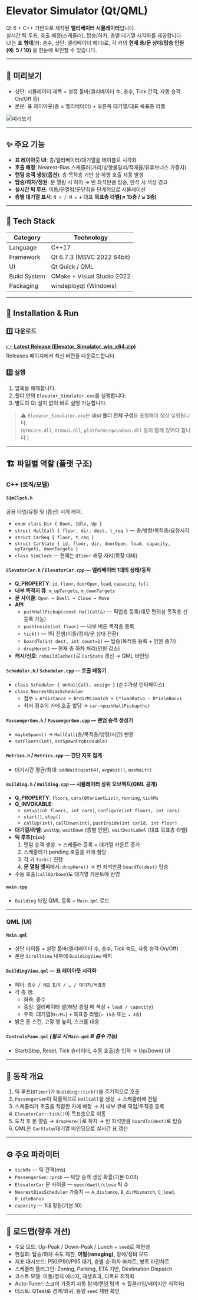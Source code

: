 # Elevator Simulator (Qt/QML)

Qt 6 + C++ 기반으로 제작된 **엘리베이터 시뮬레이터**입니다.  
실시간 틱 루프, 호출 배정(스케줄러), 탑승/하차, 층별 대기열 시각화를 제공합니다.  
UI는 **표 형태**(좌: 층수, 상단: 엘리베이터 헤더)로, 각 카의 **현재 층/문 상태/탑승 인원(예: 5 / 10)** 을 한눈에 확인할 수 있습니다.

---

## 📸 미리보기

- 상단: 시뮬레이터 제목 + 설정 툴바(엘리베이터 수, 층수, Tick 간격, 자동 승객 On/Off 등)
- 본문: 표 레이아웃(층 × 엘리베이터) + 오른쪽 대기열/대표 목표층 라벨

![미리보기](./assets/Elevator_simulator.png)

---

## ✨ 주요 기능

- **표 레이아웃 UI**: 층/엘리베이터/대기열을 테이블로 시각화
- **호출 배정**: Nearest-Bias 스케줄러(거리/방향불일치/적재율/유휴보너스 가중치)
- **랜덤 승객 생성(옵션)**: 층·목적층 기반 상·하행 호출 자동 발생
- **탑승/하차/정원**: 문 열림 시 하차 → 빈 좌석만큼 탑승, 만석 시 색상 경고
- **실시간 틱 루프**: 이동/문열림/문닫힘을 단계적으로 시뮬레이션
- **층별 대기열 표시**: `N ↑ / M ↓` + 대표 **목표층 라벨(↗ 15층 / ↘ 3층)**

---

## 🧩 Tech Stack

| Category | Technology |
|-----------|-------------|
| Language | C++17 |
| Framework | Qt 6.7.3 (MSVC 2022 64bit) |
| UI | Qt Quick / QML |
| Build System | CMake + Visual Studio 2022 |
| Packaging | windeployqt (Windows) |

---

## 💾 Installation & Run

### 1️⃣ 다운로드
[👉 **Latest Release (Elevator_Simulator_win_x64.zip)**](https://github.com/didwogh132/Elevator_Simulator/releases/latest)  
Releases 페이지에서 최신 버전을 다운로드합니다.

### 2️⃣ 실행
1. 압축을 해제합니다.  
2. 폴더 안의 `Elevator_Simulator.exe`를 실행합니다.  
3. 별도의 Qt 설치 없이 바로 실행 가능합니다.  

> ⚠️ `Elevator_Simulator.exe`는 **dist 폴더 전체 구성**을 포함해야 정상 실행됩니다.  
> (`Qt6Core.dll`, `Qt6Gui.dll`, `platforms/qwindows.dll` 등이 함께 있어야 합니다.)

---

## 🏗️ 파일별 역할 (플랫 구조)

### C++ (로직/모델)

#### `SimClock.h`
공용 타입/유틸 및 (옵션) 시계 래퍼.
- `enum class Dir { Down, Idle, Up }`
- `struct HallCall { floor, dir, dest, t_req }` — 층/방향/목적층/요청시각
- `struct CarReq { floor, t_req }`
- `struct CarState { id, floor, dir, doorOpen, load, capacity, upTargets, downTargets }`
- `class SimClock` — 현재는 `QTimer` 래핑 자리(확장 대비)

#### `ElevatorCar.h` / `ElevatorCar.cpp` — 엘리베이터 1대의 상태/동작
- **Q_PROPERTY**: `id`, `floor`, `doorOpen`, `load`, `capacity`, `full`
- **내부 목적지 큐**: `m_upTargets`, `m_downTargets`
- **문 사이클**: `Open → Dwell → Close → Move`
- **API**
  - `pushHallPickup(const HallCall&)` — 픽업층 등록(데모 편의상 목적층 선등록 가능)
  - `pushInside(int floor)` — 내부 버튼 목적층 등록
  - `tick()` — 1틱 진행(이동/정지/문 상태 전환)
  - `boardTo(int dest, int count=1)` — 탑승(목적층 등록 + 인원 증가)
  - `dropHere()` — 현재 층 하차 처리(인원 감소)
- **캐시/신호**: `rebuildCache()`로 `CarState` 갱신 → QML 바인딩

#### `Scheduler.h` / `Scheduler.cpp` — 호출 배정기
- `class Scheduler { onHallCall, assign }` (순수가상 인터페이스)
- `class NearestBiasScheduler`
  - 점수 = `A*distance + B*dirMismatch + C*loadRatio - D*idleBonus`
  - 최저 점수의 카에 호출 할당 → `car->pushHallPickup(hc)`

#### `PassengerGen.h` / `PassengerGen.cpp` — 랜덤 승객 생성기
- `maybeSpawn()` → `HallCall`(층/목적층/방향/시간) 반환
- `setFloors(int)`, `setSpawnProb(double)`

#### `Metrics.h` / `Metrics.cpp` — 간단 지표 집계
- 대기시간 평균/최대: `addWait(qint64)`, `avgWait()`, `maxWait()`

#### `Building.h` / `Building.cpp` — 시뮬레이터 상위 오브젝트(QML 공개)
- **Q_PROPERTY**: `floors`, `cars(QVariantList)`, `running`, `tickMs`
- **Q_INVOKABLE**:
  - `setup(int floors, int cars)`, `configure(int floors, int cars)`
  - `start()`, `stop()`
  - `callUp(int)`, `callDown(int)`, `pushInside(int carId, int floor)`
- **대기열/라벨**: `waitUp`, `waitDown` (층별 인원), `waitDestLabel` (대표 목표층 라벨)
- **틱 루프(`tick`)**
  1. 랜덤 승객 생성 → 스케줄러 등록 + 대기열 카운트 증가  
  2. 스케줄러가 pending 호출을 카에 할당  
  3. 각 카 `tick()` 진행  
  4. **문 열림 엣지**에서: `dropHere()` → 빈 좌석만큼 `boardTo(dest)` 탑승
- 수동 호출(`callUp/Down`)도 대기열 카운트에 반영

#### `main.cpp`
- `Building` 타입 QML 등록 + `Main.qml` 로드.

---

### QML (UI)

#### `Main.qml`
- 상단 타이틀 + 설정 툴바(엘리베이터 수, 층수, Tick 속도, 자동 승객 On/Off)
- 본문 `ScrollView` 내부에 `BuildingView` 배치

#### `BuildingView.qml` — 표 레이아웃 시각화
- 헤더: `층수 / N호 E/V / … / 대기자/목표층`
- 각 층 행:
  - 좌측: 층수
  - 중앙: 엘리베이터 셀(해당 층일 때 색상 + `load / capacity`)
  - 우측: 대기열(`N↑/M↓`) + 목표층 라벨(`↗ 15층` 또는 `↘ 3층`)
- 밝은 톤 스킨, 고정 행 높이, 스크롤 대응

#### `ControlsPane.qml` *(필요 시 `Main.qml`로 흡수 가능)*
- Start/Stop, Reset, Tick 슬라이더, 수동 호출(층 입력 → Up/Down) UI

---

## 🔄 동작 개요
1. 틱 루프(`QTimer`)가 `Building::tick()`을 주기적으로 호출  
2. `PassengerGen`이 확률적으로 `HallCall`을 생성 → 스케줄러에 전달  
3. 스케줄러가 호출을 적합한 카에 배정 → 카 내부 큐에 픽업/목적층 등록  
4. `ElevatorCar::tick()`이 목표층으로 이동  
5. 도착 후 문 열림 → `dropHere()`로 하차 → 빈 좌석만큼 `boardTo(dest)`로 탑승  
6. QML은 `CarState`/대기열 바인딩으로 실시간 표 갱신

---

## ⚙️ 주요 파라미터
- `tickMs` — 틱 간격(ms)
- `PassengerGen::prob` — 틱당 승객 생성 확률(기본 0.08)
- `ElevatorCar` 문 사이클 — `open/dwell/close` 틱 수
- `NearestBiasScheduler` 가중치 — `A_distance`, `B_dirMismatch`, `C_load`, `D_idleBonus`
- `capacity` — 1대 정원(기본 10)

---

## 🧭 로드맵(향후 개선)
- 수요 모드: Up-Peak / Down-Peak / Lunch + `seed`로 재현성
- 현실화: 탑승/하차 속도 제한, **이탈(reneging)**, 장애/정비 모드
- 지표 대시보드: P50/P90/P95 대기, 층별 승·하차 바차트, 병목 라인차트
- 스케줄러 플러그인: Zoning, Parking, ETA 기반, Destination Dispatch
- 코스트 모델: 이동/정지 에너지, 재생효과, 다목표 최적화
- Auto-Tuner: 스코어 가중치 자동 탐색(랜덤 탐색 → 힐클라임/베이지안 최적화)
- 테스트: QTest로 경계/회귀, 동일 `seed` 재현 확인
